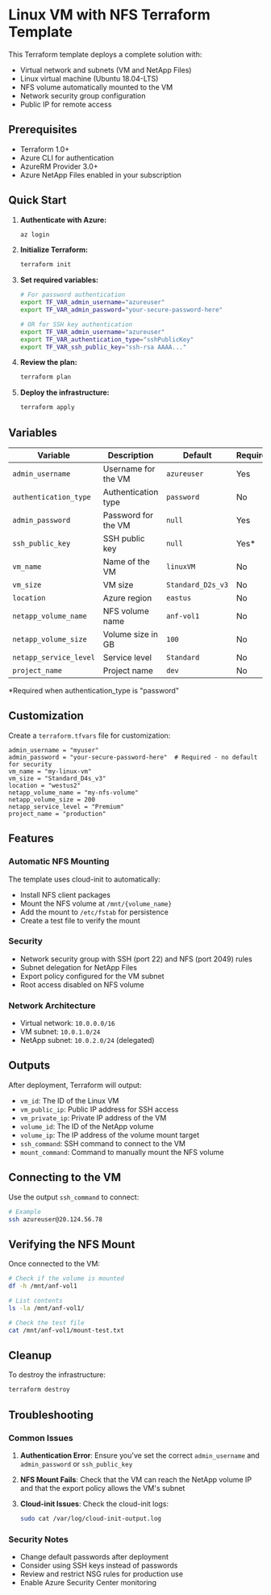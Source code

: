 # Linux VM with NFS Terraform Template

This Terraform template deploys a complete solution with:
- Virtual network and subnets (VM and NetApp Files)
- Linux virtual machine (Ubuntu 18.04-LTS)
- NFS volume automatically mounted to the VM
- Network security group configuration
- Public IP for remote access

## Prerequisites

- Terraform 1.0+
- Azure CLI for authentication
- AzureRM Provider 3.0+
- Azure NetApp Files enabled in your subscription

## Quick Start

1. **Authenticate with Azure:**
   ```bash
   az login
   ```

2. **Initialize Terraform:**
   ```bash
   terraform init
   ```

3. **Set required variables:**
   ```bash
   # For password authentication
   export TF_VAR_admin_username="azureuser"
   export TF_VAR_admin_password="your-secure-password-here"
   
   # OR for SSH key authentication
   export TF_VAR_admin_username="azureuser"
   export TF_VAR_authentication_type="sshPublicKey"
   export TF_VAR_ssh_public_key="ssh-rsa AAAA..."
   ```

4. **Review the plan:**
   ```bash
   terraform plan
   ```

5. **Deploy the infrastructure:**
   ```bash
   terraform apply
   ```

## Variables

| Variable | Description | Default | Required |
|----------|-------------|---------|----------|
| `admin_username` | Username for the VM | `azureuser` | Yes |
| `authentication_type` | Authentication type | `password` | No |
| `admin_password` | Password for the VM | `null` | Yes |
| `ssh_public_key` | SSH public key | `null` | Yes* |
| `vm_name` | Name of the VM | `linuxVM` | No |
| `vm_size` | VM size | `Standard_D2s_v3` | No |
| `location` | Azure region | `eastus` | No |
| `netapp_volume_name` | NFS volume name | `anf-vol1` | No |
| `netapp_volume_size` | Volume size in GB | `100` | No |
| `netapp_service_level` | Service level | `Standard` | No |
| `project_name` | Project name | `dev` | No |

*Required when authentication_type is "password"

## Customization

Create a `terraform.tfvars` file for customization:

```hcl
admin_username = "myuser"
admin_password = "your-secure-password-here"  # Required - no default for security
vm_name = "my-linux-vm"
vm_size = "Standard_D4s_v3"
location = "westus2"
netapp_volume_name = "my-nfs-volume"
netapp_volume_size = 200
netapp_service_level = "Premium"
project_name = "production"
```

## Features

### Automatic NFS Mounting
The template uses cloud-init to automatically:
- Install NFS client packages
- Mount the NFS volume at `/mnt/{volume_name}`
- Add the mount to `/etc/fstab` for persistence
- Create a test file to verify the mount

### Security
- Network security group with SSH (port 22) and NFS (port 2049) rules
- Subnet delegation for NetApp Files
- Export policy configured for the VM subnet
- Root access disabled on NFS volume

### Network Architecture
- Virtual network: `10.0.0.0/16`
- VM subnet: `10.0.1.0/24`
- NetApp subnet: `10.0.2.0/24` (delegated)

## Outputs

After deployment, Terraform will output:
- `vm_id`: The ID of the Linux VM
- `vm_public_ip`: Public IP address for SSH access
- `vm_private_ip`: Private IP address of the VM
- `volume_id`: The ID of the NetApp volume
- `volume_ip`: The IP address of the volume mount target
- `ssh_command`: SSH command to connect to the VM
- `mount_command`: Command to manually mount the NFS volume

## Connecting to the VM

Use the output `ssh_command` to connect:

```bash
# Example
ssh azureuser@20.124.56.78
```

## Verifying the NFS Mount

Once connected to the VM:

```bash
# Check if the volume is mounted
df -h /mnt/anf-vol1

# List contents
ls -la /mnt/anf-vol1/

# Check the test file
cat /mnt/anf-vol1/mount-test.txt
```

## Cleanup

To destroy the infrastructure:
```bash
terraform destroy
```

## Troubleshooting

### Common Issues

1. **Authentication Error**: Ensure you've set the correct `admin_username` and `admin_password` or `ssh_public_key`

2. **NFS Mount Fails**: Check that the VM can reach the NetApp volume IP and that the export policy allows the VM's subnet

3. **Cloud-init Issues**: Check the cloud-init logs:
   ```bash
   sudo cat /var/log/cloud-init-output.log
   ```

### Security Notes

- Change default passwords after deployment
- Consider using SSH keys instead of passwords
- Review and restrict NSG rules for production use
- Enable Azure Security Center monitoring 